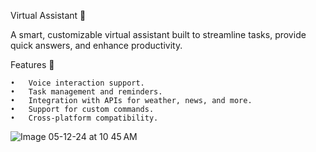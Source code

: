 
Virtual Assistant 🤖

A smart, customizable virtual assistant built to streamline tasks, provide quick answers, and enhance productivity.

Features 🚀

	•	Voice interaction support.
	•	Task management and reminders.
	•	Integration with APIs for weather, news, and more.
	•	Support for custom commands.
	•	Cross-platform compatibility.
 ![Image 05-12-24 at 10 45 AM](https://github.com/user-attachments/assets/ce8b79e2-a089-4d01-b9ee-82479bc9b8ee)
